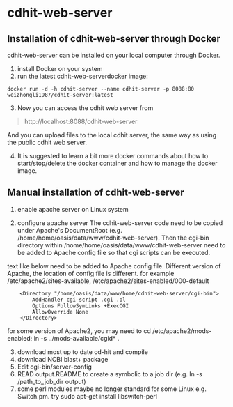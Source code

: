 # cdhit-web-server

## Installation of cdhit-web-server through Docker
cdhit-web-server can be installed on your local computer through Docker.
1) install Docker on your system
2) run the latest cdhit-web-serverdocker image: 
```
docker run -d -h cdhit-server --name cdhit-server -p 8088:80 weizhongli1987/cdhit-server:latest
```
3) Now you can access the cdhit web server from
> http://localhost:8088/cdhit-web-server

And you can upload files to the local cdhit server, the same way as using the public cdhit web server.

4) It is suggested to learn a bit more docker commands about how to start/stop/delete the docker container and how to manage the docker image.


## Manual installation of cdhit-web-server

1) enable apache server on Linux system

2) configure apache server
The cdhit-web-server code need to be copied under Apache's DocumentRoot 
(e.g. /home/home/oasis/data/www/cdhit-web-server). Then the cgi-bin directory
within /home/home/oasis/data/www/cdhit-web-server need to be added to Apache 
config file so that cgi scripts can be executed.

text like below need to be added to Apache config file. Different version of
Apache, the location of config file is different. for example 
/etc/apache2/sites-available, 
/etc/apache2/sites-enabled/000-default

        <Directory "/home/oasis/data/www/home/cdhit-web-server/cgi-bin">
            AddHandler cgi-script .cgi .pl
            Options FollowSymLinks +ExecCGI
            AllowOverride None
        </Directory>

for some version of Apache2, you may need to 
   cd /etc/apache2/mods-enabled; 
   ln -s ../mods-available/cgid* . 

3) download most up to date cd-hit and compile
4) download NCBI blast+ package
5) Edit cgi-bin/server-config
6) READ output.README 
   to create a symbolic to a job dir (e.g. ln -s /path_to_job_dir output) 
7) some perl modules maybe no longer standard for some Linux 
   e.g. Switch.pm. try
   sudo apt-get install libswitch-perl
